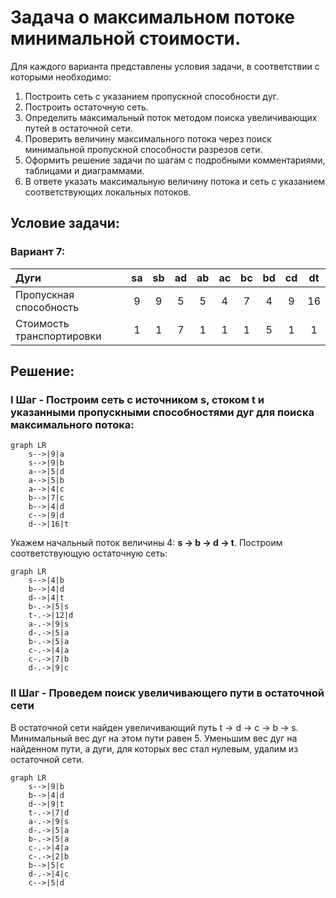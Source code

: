 # Задача о максимальном потоке минимальной стоимости.
Для каждого варианта представлены условия задачи, в соответствии с которыми необходимо: 
1. Построить сеть с указанием пропускной способности дуг.
2. Построить остаточную сеть.
3. Определить максимальный поток методом поиска увеличивающих путей в остаточной сети.
4. Проверить величину максимального потока через поиск минимальной пропускной способности разрезов сети.
5. Оформить решение задачи по шагам с подробными комментариями, таблицами и диаграммами.
6. В ответе указать максимальную величину потока и сеть с указанием соответствующих локальных потоков.

## Условие задачи:

### Вариант 7:

| Дуги                      | sa | sb | ad | ab | ac | bc | bd | cd | dt |
|:--------------------------|:--:|:--:|:--:|:--:|:--:|:--:|:--:|:--:|:--:|
| Пропускная способность    | 9  | 9  | 5  | 5  | 4  | 7  | 4  | 9  | 16 |
| Стоимость транспортировки | 1  | 1  | 7  | 1  | 1  | 1  | 5  | 1  | 1  |

## Решение:

### I Шаг - Построим сеть с источником s, стоком t и указанными пропускными способностями дуг для поиска максимального потока:
```mermaid
graph LR
    s-->|9|a
    s-->|9|b
    a-->|5|d
    a-->|5|b
    a-->|4|c
    b-->|7|c
    b-->|4|d
    c-->|9|d
    d-->|16|t      
```
Укажем начальный поток величины 4: **s -> b -> d -> t**. Построим соответствующую остаточную сеть:

```mermaid
graph LR
    s-->|4|b
    b-->|4|d
    d-->|4|t 
    b-.->|5|s
    t-.->|12|d
    a-.->|9|s
    d-.->|5|a
    b-.->|5|a
    c-.->|4|a
    c-.->|7|b
    d-.->|9|c
```

### II Шаг - Проведем поиск увеличивающего пути в остаточной сети

В остаточной сети найден увеличивающий путь t -> d -> c -> b -> s. Минимальный вес дуг на этом пути равен 5.
Уменьшим вес дуг на найденном пути, a дуги, для которых вес стал нулевым, удалим из остаточной сети.


```mermaid
graph LR
    s-->|9|b
    b-->|4|d
    d-->|9|t 
    t-.->|7|d
    a-.->|9|s
    d-.->|5|a
    b-.->|5|a
    c-.->|4|a
    c-.->|2|b
    b-->|5|c
    d-.->|4|c
    c-->|5|d
```
